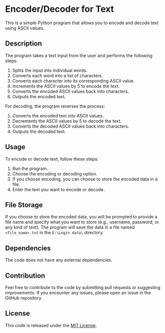 # Encoder/Decoder for Text

This is a simple Python program that allows you to encode and decode text using ASCII values.

## Description

The program takes a text input from the user and performs the following steps:

1. Splits the input into individual words.
2. Converts each word into a list of characters.
3. Converts each character into its corresponding ASCII value.
4. Increments the ASCII values by 5 to encode the text.
5. Converts the encoded ASCII values back into characters.
6. Outputs the encoded text.

For decoding, the program reverses the process:

1. Converts the encoded text into ASCII values.
2. Decrements the ASCII values by 5 to decode the text.
3. Converts the decoded ASCII values back into characters.
4. Outputs the decoded text.

## Usage

To encode or decode text, follow these steps:

1. Run the program.
2. Choose the encoding or decoding option.
3. If you choose encoding, you can choose to store the encoded data in a file.
4. Enter the text you want to encode or decode.

## File Storage

If you choose to store the encoded data, you will be prompted to provide a file name and specify what you want to store (e.g., username, password, or any kind of text). The program will save the data in a file named `<file_name>.txt` in the `E:\Login data\` directory.

## Dependencies

The code does not have any external dependencies.

## Contribution

Feel free to contribute to the code by submitting pull requests or suggesting improvements. If you encounter any issues, please open an issue in the GitHub repository.

## License

This code is released under the [MIT License](https://opensource.org/licenses/MIT).

